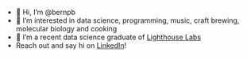 - 👋 Hi, I’m @bernpb
- 👀 I’m interested in data science, programming, music, craft brewing, molecular biology and cooking
- 🌱 I’m a recent data science graduate of [Lighthouse Labs](https://www.lighthouselabs.ca)
- Reach out and say hi on [LinkedIn](https://www.linkedin.com/in/bern-priest-blais-91583251/)!
             
